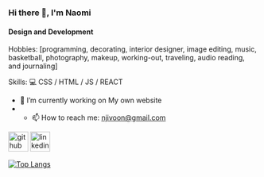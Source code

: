 ### Hi there 👋, I'm Naomi
#### Design and Development

Hobbies:
[programming, decorating, interior designer, image editing, 
 music, basketball, photography, makeup, working-out, traveling, 
 audio reading, and journaling]

Skills: 💻  CSS / HTML / JS / REACT 

- 🔭 I’m currently working on My own website 
- - 📫 How to reach me: njivoon@gmail.com


[<img src='https://cdn.jsdelivr.net/npm/simple-icons@3.0.1/icons/github.svg' alt='github' height='40'>](https://github.com/naomishiko)  [<img src='https://cdn.jsdelivr.net/npm/simple-icons@3.0.1/icons/linkedin.svg' alt='linkedin' height='40'>]( https://www.linkedin.com/in/naomi-gathuri-47456a21b/)


[![Top Langs](https://github-readme-stats.vercel.app/api/top-langs/?username=anuraghazra&layout=compact)](https://github.com/anuraghazra/github-readme-stats)

